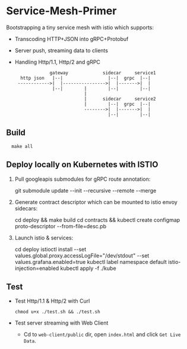 # Service-Mesh-Primer

Bootstrapping a tiny service mesh with istio which supports:

- Transcoding HTTP+JSON into gRPC+Protobuf
- Server push, streaming data to clients
- Handling Http/1.1, Http/2 and gRPC

                   gateway             sidecar     service1
        http json   |--|                 |--|  grpc  |--|
       ------------>|  |---------------->|  |------->|  |
                    |--|        |        |--|        |--|
                                |
                                |      sidecar     service2
                                |        |--|  grpc  |--|
                                -------->|  |------->|  |
                                         |--|        |--|

## Build

      make all

## Deploy locally on Kubernetes with ISTIO

1. Pull googleapis submodules for gRPC route annotation:

      git submodule update --init --recursive --remote --merge

2. Generate contract descriptor which can be mounted to istio envoy sidecars:

      cd deploy && make build
      cd contracts && kubectl create configmap proto-descriptor --from-file=desc.pb

3. Launch istio & services:

      cd deploy
      istioctl install --set values.global.proxy.accessLogFile="/dev/stdout" --set values.grafana.enabled=true
      kubectl label namespace default istio-injection=enabled
      kubectl apply -f ./kube

## Test

- Test Http/1.1 & Http/2 with Curl

      chmod u+x ./test.sh && ./test.sh

- Test server streaming with Web Client

  - Cd to `web-client/public` dir, open `index.html` and click `Get Live Data`.
